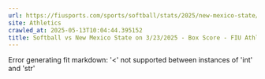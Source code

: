 ```yaml
---
url: https://fiusports.com/sports/softball/stats/2025/new-mexico-state/boxscore/12812
site: Athletics
crawled_at: 2025-05-13T10:04:44.395152
title: Softball vs New Mexico State on 3/23/2025 - Box Score - FIU Athletics
---
```


Error generating fit markdown: '<' not supported between instances of 'int' and 'str'